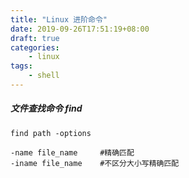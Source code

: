 ```yaml
---
title: "Linux 进阶命令"
date: 2019-09-26T17:51:19+08:00
draft: true
categories:
    - linux
tags:
    - shell
---
```


##### 文件查找命令 find

```shell
find path -options

-name file_name		#精确匹配
-iname file_name 	#不区分大小写精确匹配 
```


